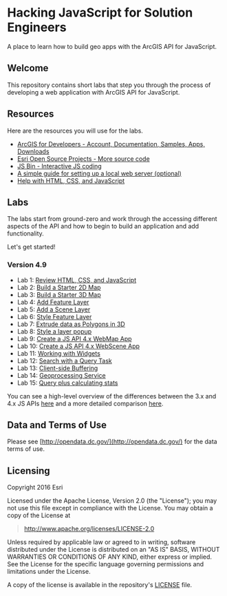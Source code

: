 # Hacking JavaScript for Solution Engineers 

A place to learn how to build geo apps with the ArcGIS API for JavaScript.

## Welcome

This repository contains short labs that step you through the process of developing a web application with ArcGIS API for JavaScript. 


## Resources

Here are the resources you will use for the labs.

* [ArcGIS for Developers - Account, Documentation, Samples, Apps, Downloads](http://developers.arcgis.com)
* [Esri Open Source Projects - More source code](http://esri.github.io)
* [JS Bin - Interactive JS coding](http://jsbin.com)
* [A simple guide for setting up a local web server (optional)](https://gist.github.com/jgravois/5e73b56fa7756fd00b89)
* [Help with HTML, CSS, and JavaScript](http://w3schools.com)

## Labs

The labs start from ground-zero and work through the accessing different aspects of the API and how to begin to build an application and add functionality.

Let's get started!

### Version 4.9

* Lab 1:  [Review HTML, CSS, and JavaScript](./labs/review/lab1.md)
* Lab 2:  [Build a Starter 2D Map](./labs/jsapi/create_starter_map/lab.md)
* Lab 3:  [Build a Starter 3D Map](./labs/jsapi/create_starter_map_3d/lab.md)
* Lab 4:  [Add Feature Layer](./labs/jsapi/add_feature_layer/lab.md)
* Lab 5:  [Add a Scene Layer](./labs/jsapi/add_scene_layer/lab.md)
* Lab 6:  [Style Feature Layer](./labs/jsapi/style_feature_layer/lab.md)
* Lab 7:  [Extrude data as Polygons in 3D](./labs/jsapi/extrude_polygon_3d/lab.md)
* Lab 8:  [Style a layer popup](./labs/jsapi/style_simple_popup/lab.md)
* Lab 9:  [Create a JS API 4.x WebMap App](./labs/webmap_apps/create_jsapi_app/lab.md)
* Lab 10: [Create a JS API 4.x WebScene App](./labs/webmap_apps/create_jsapi_scene_app/lab.md)
* Lab 11: [Working with Widgets](./labs/jsapi/search_with_widget/lab.md)
* Lab 12: [Search with a Query Task](./labs/jsapi/search_with_query_task/lab.md)
* Lab 13: [Client-side Buffering](./labs/jsapi/buffer_with_geometry_engine/lab.md)
* Lab 14: [Geoprocessing Service](./labs/jsapi/gp_service/lab.md)
* Lab 15: [Query plus calculating stats](./labs/jsapi/query_stats/lab.md)

You can see a high-level overview of the differences between the 3.x and 4.x JS APIs [here](https://developers.arcgis.com/javascript/latest/guide/choose-version/index.html) and a more detailed comparison [here](https://developers.arcgis.com/javascript/latest/guide/functionality-matrix/index.html).

## Data and Terms of Use
Please see [http://opendata.dc.gov/](http://opendata.dc.gov/) for the data terms of use.

## Licensing
Copyright 2016 Esri

Licensed under the Apache License, Version 2.0 (the "License");
you may not use this file except in compliance with the License.
You may obtain a copy of the License at
> http://www.apache.org/licenses/LICENSE-2.0

Unless required by applicable law or agreed to in writing, software
distributed under the License is distributed on an "AS IS" BASIS,
WITHOUT WARRANTIES OR CONDITIONS OF ANY KIND, either express or implied.
See the License for the specific language governing permissions and
limitations under the License.

A copy of the license is available in the repository's [LICENSE](./license.txt) file.


